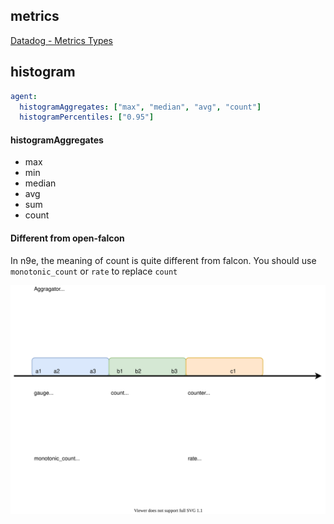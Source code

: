 ## metrics
[Datadog - Metrics Types](https://docs.datadoghq.com/developers/metrics/types/?tab=count)

## histogram

```yaml
agent:
  histogramAggregates: ["max", "median", "avg", "count"]
  histogramPercentiles: ["0.95"]
```

#### histogramAggregates
  - max
  - min
  - median
  - avg
  - sum
  - count


#### Different from open-falcon

In n9e, the meaning of count is quite different from falcon. You should use 
`monotonic_count` or `rate` to replace `count`

![metric-types](./metric-types.svg)

